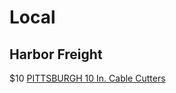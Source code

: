 # Local
## Harbor Freight
$10 [PITTSBURGH 10 In. Cable Cutters](https://www.harborfreight.com/10-inch-cable-cutter-40507.html)
